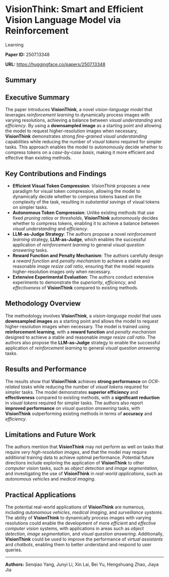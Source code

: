 # VisionThink: Smart and Efficient Vision Language Model via Reinforcement
  Learning

**Paper ID:** 2507.13348

**URL:** https://huggingface.co/papers/2507.13348

## Summary

## Executive Summary
The paper introduces **VisionThink**, a novel *vision-language model* that leverages *reinforcement learning* to dynamically process images with varying resolutions, achieving a balance between *visual understanding* and *efficiency*. By using a **downsampled image** as a starting point and allowing the model to request higher-resolution images when necessary, **VisionThink** demonstrates strong *fine-grained visual understanding* capabilities while reducing the number of *visual tokens* required for simpler tasks. This approach enables the model to autonomously decide whether to compress tokens on a *case-by-case basis*, making it more efficient and effective than existing methods.

## Key Contributions and Findings
* **Efficient Visual Token Compression**: *VisionThink* proposes a new paradigm for visual token compression, allowing the model to dynamically decide whether to compress tokens based on the complexity of the task, resulting in *substantial savings* of visual tokens on simpler tasks.
* **Autonomous Token Compression**: Unlike existing methods that use fixed *pruning ratios* or *thresholds*, **VisionThink** autonomously decides whether to compress tokens, enabling it to achieve a balance between *visual understanding* and *efficiency*.
* **LLM-as-Judge Strategy**: The authors propose a novel *reinforcement learning* strategy, **LLM-as-Judge**, which enables the successful application of *reinforcement learning* to general *visual question answering* tasks.
* **Reward Function and Penalty Mechanism**: The authors carefully design a *reward function* and *penalty mechanism* to achieve a stable and reasonable *image resize call ratio*, ensuring that the model requests higher-resolution images only when necessary.
* **Extensive Experimental Evaluation**: The authors conduct extensive experiments to demonstrate the *superiority*, *efficiency*, and *effectiveness* of **VisionThink** compared to existing methods.

## Methodology Overview
The methodology involves **VisionThink**, a *vision-language model* that uses **downsampled images** as a starting point and allows the model to request higher-resolution images when necessary. The model is trained using **reinforcement learning**, with a **reward function** and *penalty mechanism* designed to achieve a stable and reasonable *image resize call ratio*. The authors also propose the **LLM-as-Judge** strategy to enable the successful application of *reinforcement learning* to general *visual question answering* tasks.

## Results and Performance
The results show that **VisionThink** achieves **strong performance** on *OCR-related tasks* while reducing the number of *visual tokens* required for simpler tasks. The model demonstrates **superior efficiency** and **effectiveness** compared to existing methods, with a **significant reduction** in *visual tokens* required for simpler tasks. The authors also report **improved performance** on *visual question answering* tasks, with **VisionThink** outperforming existing methods in terms of **accuracy** and *efficiency*.

## Limitations and Future Work
The authors mention that **VisionThink** may not perform as well on tasks that require *very high-resolution images*, and that the model may require additional training data to achieve optimal performance. Potential future directions include exploring the application of **VisionThink** to other *computer vision* tasks, such as *object detection* and *image segmentation*, and investigating the use of **VisionThink** in *real-world applications*, such as *autonomous vehicles* and *medical imaging*.

## Practical Applications
The potential real-world applications of **VisionThink** are numerous, including *autonomous vehicles*, *medical imaging*, and *surveillance systems*. The ability of **VisionThink** to dynamically process images with varying resolutions could enable the development of more *efficient* and *effective* *computer vision* systems, with applications in areas such as *object detection*, *image segmentation*, and *visual question answering*. Additionally, **VisionThink** could be used to improve the performance of *virtual assistants* and *chatbots*, enabling them to better understand and respond to user queries.

---

**Authors:** Senqiao Yang, Junyi Li, Xin Lai, Bei Yu, Hengshuang Zhao, Jiaya Jia
